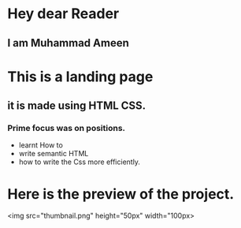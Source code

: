 # Hey dear Reader 
## I am Muhammad Ameen 


# This is a landing page 
## it is made using HTML CSS.
### Prime focus was on positions.
- learnt How to 
 - write semantic HTML
 - how to write the Css more efficiently.

# Here is the preview of the project.
<img src="thumbnail.png" height="50px" width="100px>